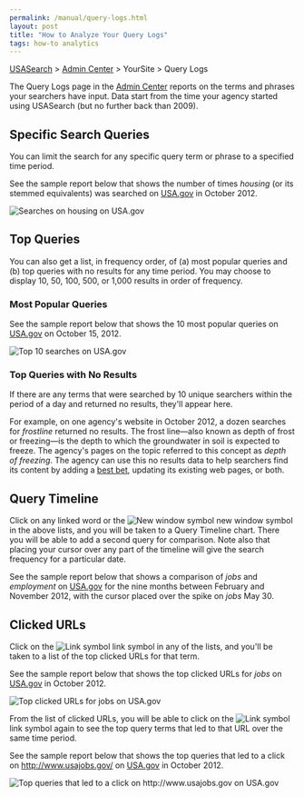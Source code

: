 ```yaml
---
permalink: /manual/query-logs.html
layout: post
title: "How to Analyze Your Query Logs"
tags: how-to analytics
---
```

[USASearch](http://usasearch.howto.gov) > [Admin Center](http://search.usa.gov/affiliates/home) > YourSite > Query Logs

The Query Logs page in the [Admin Center](http://search.usa.gov/affiliates/home) reports on the terms and phrases your searchers have input. Data start from the time your agency started using USASearch (but no further back than 2009).

## Specific Search Queries

You can limit the search for any specific query term or phrase to a specified time period.

See the sample report below that shows the number of times *housing* (or its stemmed equivalents) was searched on [USA.gov](http://www.usa.gov/) in October 2012.

![Searches on housing on USA.gov](https://9fddeb862c037f6d2190-f1564c64756a8cfee25b6b19953b1d23.ssl.cf2.rackcdn.com/tumblr_mcejzpJD7c1qid15q.png)

## Top Queries

You can also get a list, in frequency order, of (a) most popular queries and (b) top queries with no results for any time period. You may choose to display 10, 50, 100, 500, or 1,000 results in order of frequency.

### Most Popular Queries

See the sample report below that shows the 10 most popular queries on [USA.gov](http://www.usa.gov/) on October 15, 2012.

![Top 10 searches on USA.gov](https://9fddeb862c037f6d2190-f1564c64756a8cfee25b6b19953b1d23.ssl.cf2.rackcdn.com/tumblr_mcekbcO01c1qid15q.png)

### Top Queries with No Results

If there are any terms that were searched by 10 unique searchers within the period of a day and returned no results, they'll appear here.

For example, on one agency's website in October 2012, a dozen searches for *frostline* returned no results. The frost line&mdash;also known as depth of frost or freezing&mdash;is the depth to which the groundwater in soil is expected to freeze. The agency's pages on the topic referred to this concept as *depth of freezing*. The agency can use this no results data to help searchers find its content by adding a [best bet](/manual/best-bets.html), updating its existing web pages, or both.

## Query Timeline

Click on any linked word or the ![New window symbol](https://9fddeb862c037f6d2190-f1564c64756a8cfee25b6b19953b1d23.ssl.cf2.rackcdn.com/tumblr_mceq7b8LbQ1qid15q.png) new window symbol in the above lists, and you will be taken to a Query Timeline chart. There you will be able to add a second query for comparison. Note also that placing your cursor over any part of the timeline will give the search frequency for a particular date.

See the sample report below that shows a comparison of *jobs* and *employment* on [USA.gov](http://www.usa.gov/) for the nine months between February and November 2012, with the cursor placed over the spike on *jobs* May 30.
 
## Clicked URLs

Click on the ![Link symbol](https://9fddeb862c037f6d2190-f1564c64756a8cfee25b6b19953b1d23.ssl.cf2.rackcdn.com/tumblr_mceqaa2dn41qid15q.png) link symbol in any of the lists, and you'll be taken to a list of the top clicked URLs for that term.

See the sample report below that shows the top clicked URLs for *jobs* on [USA.gov](http://www.usa.gov/) in October 2012.

![Top clicked URLs for jobs on USA.gov](https://9fddeb862c037f6d2190-f1564c64756a8cfee25b6b19953b1d23.ssl.cf2.rackcdn.com/tumblr_mceqlwdZnx1qid15q.png)

From the list of clicked URLs, you will be able to click on the ![Link symbol](https://9fddeb862c037f6d2190-f1564c64756a8cfee25b6b19953b1d23.ssl.cf2.rackcdn.com/tumblr_mceqaa2dn41qid15q.png) link symbol again to see the top query terms that led to that URL over the same time period.

See the sample report below that shows the top queries that led to a click on <http://www.usajobs.gov/> on [USA.gov](http://www.usa.gov/) in October 2012.

![Top queries that led to a click on http://www.usajobs.gov on USA.gov](https://9fddeb862c037f6d2190-f1564c64756a8cfee25b6b19953b1d23.ssl.cf2.rackcdn.com/tumblr_mceqp4Jmoy1qid15q.png)